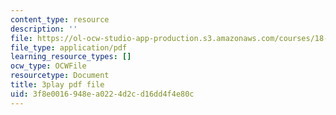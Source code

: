 ```yaml
---
content_type: resource
description: ''
file: https://ol-ocw-studio-app-production.s3.amazonaws.com/courses/18-06sc-linear-algebra-fall-2011/3f8e0016948ea0224d2cd16dd4f4e80c_6-wh6yvk6uc.pdf
file_type: application/pdf
learning_resource_types: []
ocw_type: OCWFile
resourcetype: Document
title: 3play pdf file
uid: 3f8e0016-948e-a022-4d2c-d16dd4f4e80c
---
```

